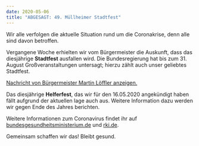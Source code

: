 ```yaml
---
date: 2020-05-06
title: "ABGESAGT: 49. Müllheimer Stadtfest"
---
```


Wir alle verfolgen die aktuelle Situation rund um die Coronakrise, denn alle sind davon betroffen.

Vergangene Woche erhielten wir vom Bürgermeister die Auskunft, dass das diesjährige **Stadtfest** ausfallen wird. Die Bundesregierung hat bis zum 31. August Großveranstaltungen untersagt; hierzu zählt auch unser geliebtes Stadtfest.

[Nachricht von Bürgermeister Martin Löffler anzeigen.](/images/blog/2020/05/06/VeranstaltungsabsageSommer2020.pdf)

Das diesjährige **Helferfest**, das wir für den 16.05.2020 angekündigt haben fällt aufgrund der aktuellen lage auch aus. Weitere Information dazu werden wir gegen Ende des Jahres berichten.

Weitere Informationen zum Coronavirus findet ihr auf [bundesgesundheitsministerium.de](https://www.bundesgesundheitsministerium.de/coronavirus.html) und [rki.de](https://www.rki.de/DE/Content/InfAZ/N/Neuartiges_Coronavirus/nCoV.html).

Gemeinsam schaffen wir das! Bleibt gesund.
